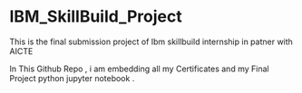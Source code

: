 # IBM_SkillBuild_Project
This is the final submission project of Ibm skillbuild internship in patner with AICTE

In This Github Repo , i am embedding all my Certificates and my Final Project python jupyter notebook .
